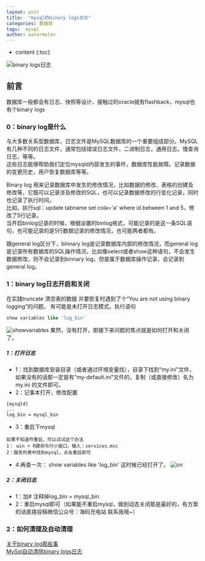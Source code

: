```yaml
---
layout: post
title:  "mysql的binary logs日志"
categories: 数据库
tags:  mysql
author: watermelon
---
```

* content
{:toc}

![binary logs日志](https://images.gitee.com/uploads/images/2019/0129/164404_2b65e52e_1210188.jpeg)
## 前言
数据库一般都会有日志、快照等设计，接触过的oracle就有flashback，mysql也有个binary logs






### **0：binary log是什么**  
与大多数关系型数据库，日志文件是MySQL数据库的一个重要组成部分。MySQL有几种不同的日志文件，通常包括错误日志文件，二进制日志，通用日志。慢查询日志，等等。  
这些日志能够帮助我们定位mysqld内部发生的事件，数据库性能故障。记录数据的变更历史，用户恢复数据库等等。  

Binary log 用来记录数据库中发生的修改情况，比如数据的修改、表格的创建及修改等，它既可以记录涉及修改的SQL，也可以记录数据修改的行变化记录，同时也记录了执行时间。  
比如，执行sql：update tabname set cola='a' where id between 1 and 5，修改了5行记录。  
当开启binlog记录的时候，根据设置的binlog格式，可能记录的是这一条SQL语句，也可能记录的是5行数据记录的修改情况，也可能两者都有。  
  
跟general log区分下，binnary log是记录数据库内部的修改情况，而general log是记录所有数据库的SQL操作情况，比如像select或者show这种语句，不会发生数据修改，则不会记录到binnary log，但是属于数据库操作记录，会记录到general log。  

### **1：binary log日志开启和关闭**
在实践truncate 清空表的数据  并要恢复时遇到了个“You are not using binary logging”的问题。
有可能是未打开日志模式。执行语句
```sql
show variables like 'log_bin'
```
![showvariables](https://images.gitee.com/uploads/images/2019/0129/165106_672bbd72_1210188.jpeg)
果然，没有打开，那接下来问题的焦点就是如何打开和关闭了。  

##### **1：打开日志**
* 1：找到数据库安装目录（或者通过环境变量找），目录下找到“my.ini”文件，如果没有的话那一定是有“my-default.ini”文件的，复制（或直接修改）名为 my.ini 的文件即可。  
* 2：记事本打开，修改配置
```text
[mysqld]
...
log_bin = mysql_bin
```

* 3：重启下mysql
```text
如果不知道咋重启，可以试试这个办法
1： win + R键命令行小窗口，输入：services.msc
2：服务列表中找到mysql，点击重启即可
```
* 4:再查一次： show variables like 'log_bin'  这时候已经打开了。
![on](https://images.gitee.com/uploads/images/2019/0129/170430_cb8c12e6_1210188.jpeg)


##### **2：关闭日志**
* 1：加# 注释掉log_bin = mysql_bin
* 2：重启mysql即可（如果能不重启mysql，做到动态关闭那是最好的，有方案的话直接投稿微信公众号：海码充电站 联系我哦~）

### **2：如何清理及自动清理**
 [关于binary log那些事](https://blog.csdn.net/m48o8gewuc/article/details/72888092)  
 [MySql自动清除binary logs日志](https://blog.csdn.net/hanchao5272/article/details/79227325)  
